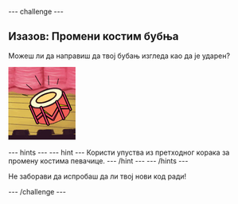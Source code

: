 \--- challenge \---

## Изазов: Промени костим бубња

Можеш ли да направиш да твој бубањ изгледа као да је ударен?

![слика екрана](images/band-drum-final.png)

\--- hints \--- \--- hint \--- Користи упуства из претходног корака за промену костима певачице. \--- /hint \--- \--- /hints \---

Не заборави да испробаш да ли твој нови код ради!

\--- /challenge \---